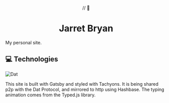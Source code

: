 
<p align="center">
    // <span>🐝</span>
</p>
<h1 align="center">
  Jarret Bryan
</h1>

My personal site.

## 💻 Technologies

![Dat](https://dat-badge.glitch.me/b1f0ef70b83dad3102654ff65e0061c956e5340a60c8e72b7868d3046a0b7a22//badge.svg)

This site is built with Gatsby and styled with Tachyons. It is being shared p2p with the Dat Protocol, and mirrored to http using Hashbase. The typing animation comes from the Typed.js library. 
